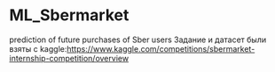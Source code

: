 # ML_Sbermarket
prediction of future purchases of Sber users
Задание и датасет были взяты с kaggle:https://www.kaggle.com/competitions/sbermarket-internship-competition/overview
